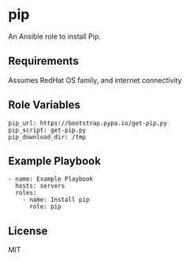 pip
===

An Ansible role to install Pip.

Requirements
------------

Assumes RedHat OS family, and internet connectivity

Role Variables
--------------

    pip_url: https://bootstrap.pypa.io/get-pip.py
    pip_script: get-pip.py
    pip_download_dir: /tmp

Example Playbook
----------------

    - name: Example Playbook
      hosts: servers
      roles:
        - name: Install pip
          role: pip

License
-------

MIT

